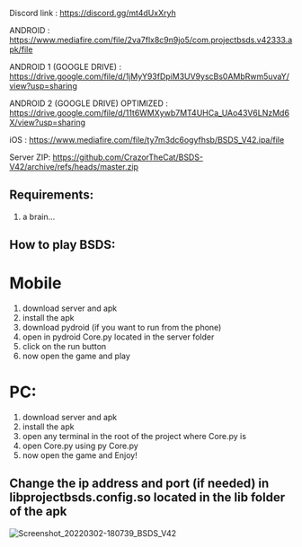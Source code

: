 Discord link : https://discord.gg/mt4dUxXryh

ANDROID : https://www.mediafire.com/file/2va7flx8c9n9jo5/com.projectbsds.v42333.apk/file

ANDROID 1 (GOOGLE DRIVE) : https://drive.google.com/file/d/1jMyY93fDpiM3UV9yscBs0AMbRwm5uvaY/view?usp=sharing

ANDROID 2 (GOOGLE DRIVE) OPTIMIZED : https://drive.google.com/file/d/11t6WMXywb7MT4UHCa_UAo43V6LNzMd6X/view?usp=sharing

iOS : https://www.mediafire.com/file/ty7m3dc6ogyfhsb/BSDS_V42.ipa/file

Server ZIP: https://github.com/CrazorTheCat/BSDS-V42/archive/refs/heads/master.zip

## Requirements: ##
1. a brain...

## How to play BSDS: ##

# Mobile #
1. download server and apk
2. install the apk
3. download pydroid (if you want to run from the phone)
4. open in pydroid Core.py located in the server folder
5. click on the run button
6. now open the game and play

# PC: #
1. download server and apk
2. install the apk
3. open any terminal in the root of the project where Core.py is
4. open Core.py using py Core.py 
5. now open the game and Enjoy!

## Change the ip address and port (if needed) in libprojectbsds.config.so located in the lib folder of the apk ##

![Screenshot_20220302-180739_BSDS_V42](https://user-images.githubusercontent.com/52799759/156474426-399ea814-9727-4a49-a1f8-2f95e027309c.png)
